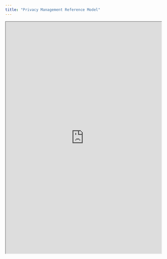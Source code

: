 ```yaml
---
title: "Privacy Management Reference Model"
---
```



<iframe height="750" width="100%" src="https://ewelton.github.io/ktest/wiki.html#Privacy%20Management%20Reference%20Model"></iframe>
